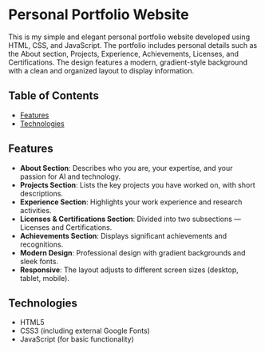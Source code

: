 # Personal Portfolio Website

This is my simple and elegant personal portfolio website developed using HTML, CSS, and JavaScript. The portfolio includes personal details such as the About section, Projects, Experience, Achievements, Licenses, and Certifications. The design features a modern, gradient-style background with a clean and organized layout to display information.

## Table of Contents
- [Features](#features)
- [Technologies](#technologies)


## Features

- **About Section**: Describes who you are, your expertise, and your passion for AI and technology.
- **Projects Section**: Lists the key projects you have worked on, with short descriptions.
- **Experience Section**: Highlights your work experience and research activities.
- **Licenses & Certifications Section**: Divided into two subsections — Licenses and Certifications.
- **Achievements Section**: Displays significant achievements and recognitions.
- **Modern Design**: Professional design with gradient backgrounds and sleek fonts.
- **Responsive**: The layout adjusts to different screen sizes (desktop, tablet, mobile).

## Technologies

- HTML5
- CSS3 (including external Google Fonts)
- JavaScript (for basic functionality)

